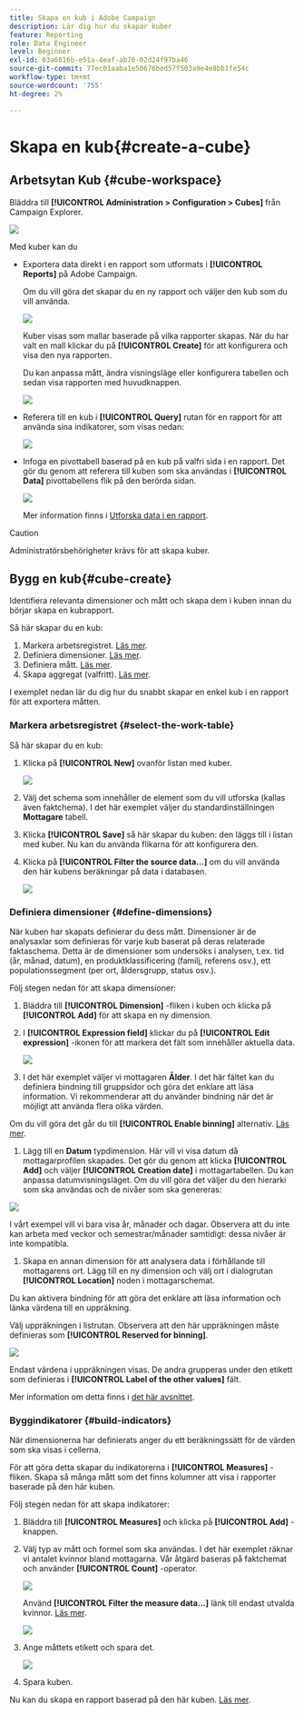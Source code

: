 ```yaml
---
title: Skapa en kub i Adobe Campaign
description: Lär dig hur du skapar kuber
feature: Reporting
role: Data Engineer
level: Beginner
exl-id: 03a6816b-e51a-4eaf-ab76-02d24f97ba46
source-git-commit: 77ec01aaba1e50676bed57f503a9e4e8bb1fe54c
workflow-type: tm+mt
source-wordcount: '755'
ht-degree: 2%

---
```


# Skapa en kub{#create-a-cube}

## Arbetsytan Kub {#cube-workspace}

Bläddra till **[!UICONTROL Administration > Configuration > Cubes]** från Campaign Explorer.

![](assets/cube-node.png)

Med kuber kan du

* Exportera data direkt i en rapport som utformats i **[!UICONTROL Reports]** på Adobe Campaign.

   Om du vill göra det skapar du en ny rapport och väljer den kub som du vill använda.

   ![](assets/create-new-cube.png)

   Kuber visas som mallar baserade på vilka rapporter skapas. När du har valt en mall klickar du på **[!UICONTROL Create]** för att konfigurera och visa den nya rapporten.

   Du kan anpassa mått, ändra visningsläge eller konfigurera tabellen och sedan visa rapporten med huvudknappen.

   ![](assets/display-cube-table.png)

* Referera till en kub i **[!UICONTROL Query]** rutan för en rapport för att använda sina indikatorer, som visas nedan:

   ![](assets/cube-report-query.png)

* Infoga en pivottabell baserad på en kub på valfri sida i en rapport. Det gör du genom att referera till kuben som ska användas i **[!UICONTROL Data]** pivottabellens flik på den berörda sidan.

   ![](assets/cube-in-a-report.png)

   Mer information finns i [Utforska data i en rapport](cube-tables.md#explore-the-data-in-a-report).


>[!CAUTION]
>
>Administratörsbehörigheter krävs för att skapa kuber.

## Bygg en kub{#cube-create}

Identifiera relevanta dimensioner och mått och skapa dem i kuben innan du börjar skapa en kubrapport.

Så här skapar du en kub:

1. Markera arbetsregistret. [Läs mer](#select-the-work-table).
1. Definiera dimensioner. [Läs mer](#define-dimensions).
1. Definiera mått. [Läs mer](#build-indicators).
1. Skapa aggregat (valfritt). [Läs mer](customize-cubes.md#calculate-and-use-aggregates).

I exemplet nedan lär du dig hur du snabbt skapar en enkel kub i en rapport för att exportera måtten.

### Markera arbetsregistret {#select-the-work-table}

Så här skapar du en kub:

1. Klicka på **[!UICONTROL New]** ovanför listan med kuber.

   ![](assets/create-a-cube.png)

1. Välj det schema som innehåller de element som du vill utforska (kallas även faktchema). I det här exemplet väljer du standardinställningen **Mottagare** tabell.
1. Klicka **[!UICONTROL Save]** så här skapar du kuben: den läggs till i listan med kuber. Nu kan du använda flikarna för att konfigurera den.

1. Klicka på **[!UICONTROL Filter the source data...]** om du vill använda den här kubens beräkningar på data i databasen.

   ![](assets/cube-filter-source.png)

### Definiera dimensioner {#define-dimensions}

När kuben har skapats definierar du dess mått. Dimensioner är de analysaxlar som definieras för varje kub baserat på deras relaterade faktaschema. Detta är de dimensioner som undersöks i analysen, t.ex. tid (år, månad, datum), en produktklassificering (familj, referens osv.), ett populationssegment (per ort, åldersgrupp, status osv.).

Följ stegen nedan för att skapa dimensioner:

1. Bläddra till **[!UICONTROL Dimension]** -fliken i kuben och klicka på **[!UICONTROL Add]** för att skapa en ny dimension.
1. I **[!UICONTROL Expression field]** klickar du på **[!UICONTROL Edit expression]** -ikonen för att markera det fält som innehåller aktuella data.

   ![](assets/cube-add-dimension.png)

1. I det här exemplet väljer vi mottagaren **Ålder**. I det här fältet kan du definiera bindning till gruppsidor och göra det enklare att läsa information. Vi rekommenderar att du använder bindning när det är möjligt att använda flera olika värden.

Om du vill göra det går du till **[!UICONTROL Enable binning]** alternativ. [Läs mer](customize-cubes.md#data-binning).

1. Lägg till en **Datum** typdimension. Här vill vi visa datum då mottagarprofilen skapades. Det gör du genom att klicka **[!UICONTROL Add]** och väljer **[!UICONTROL Creation date]** i mottagartabellen.
Du kan anpassa datumvisningsläget. Om du vill göra det väljer du den hierarki som ska användas och de nivåer som ska genereras:

![](assets/cube-date-dimension.png)

I vårt exempel vill vi bara visa år, månader och dagar. Observera att du inte kan arbeta med veckor och semestrar/månader samtidigt: dessa nivåer är inte kompatibla.

1. Skapa en annan dimension för att analysera data i förhållande till mottagarens ort. Lägg till en ny dimension och välj ort i dialogrutan **[!UICONTROL Location]** noden i mottagarschemat.

Du kan aktivera bindning för att göra det enklare att läsa information och länka värdena till en uppräkning.

Välj uppräkningen i listrutan. Observera att den här uppräkningen måste definieras som **[!UICONTROL Reserved for binning]**.

![](assets/cube-dimension-with-enum.png)

Endast värdena i uppräkningen visas. De andra grupperas under den etikett som definieras i **[!UICONTROL Label of the other values]** fält.

Mer information om detta finns i [det här avsnittet](customize-cubes.md#dynamically-manage-bins).

### Byggindikatorer {#build-indicators}

När dimensionerna har definierats anger du ett beräkningssätt för de värden som ska visas i cellerna.

För att göra detta skapar du indikatorerna i **[!UICONTROL Measures]** -fliken. Skapa så många mått som det finns kolumner att visa i rapporter baserade på den här kuben.

Följ stegen nedan för att skapa indikatorer:

1. Bläddra till **[!UICONTROL Measures]** och klicka på **[!UICONTROL Add]** -knappen.
1. Välj typ av mått och formel som ska användas. I det här exemplet räknar vi antalet kvinnor bland mottagarna. Vår åtgärd baseras på faktchemat och använder **[!UICONTROL Count]** -operator.

   ![](assets/cube-new-measure.png)

   Använd **[!UICONTROL Filter the measure data...]** länk till endast utvalda kvinnor. [Läs mer](customize-cubes.md#define-measures).

   ![](assets/cube-filter-measure-data.png)

1. Ange måttets etikett och spara det.

   ![](assets/cube-save-measure.png)

1. Spara kuben.


Nu kan du skapa en rapport baserad på den här kuben. [Läs mer](cube-tables.md).
